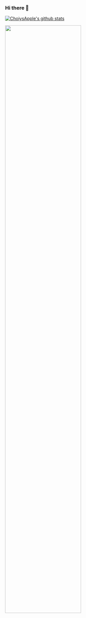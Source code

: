 ### Hi there 👋
[![ChoiysApple's github stats](https://github-readme-stats.vercel.app/api?username=ChoiysApple&count_private=true)](https://github.com/anuraghazra/github-readme-stats)

[<img src="https://user-images.githubusercontent.com/43776784/125898627-16cde4f0-5566-4ba0-bfa0-81889307f734.png" width="70%">](https://apps.apple.com/us/app/my-little-popcat/id1558128186)


